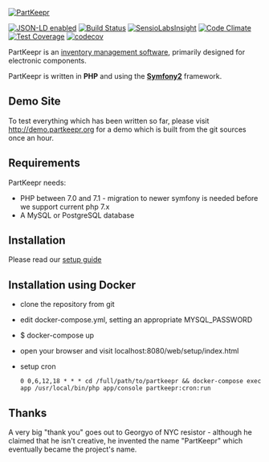 [![PartKeepr](https://partkeepr.org/images/partkeepr-banner.png)](https://www.partkeepr.org)

[![JSON-LD enabled](http://json-ld.org/images/json-ld-button-88.png)](http://json-ld.org)
[![Build Status](https://travis-ci.org/partkeepr/PartKeepr.svg?branch=sf2migration)](https://travis-ci.org/partkeepr/PartKeepr)
[![SensioLabsInsight](https://insight.sensiolabs.com/projects/a9f5bdce-ac86-4c51-b87d-56fd0f241155/mini.png)](https://insight.sensiolabs.com/projects/a9f5bdce-ac86-4c51-b87d-56fd0f241155)
[![Code Climate](https://codeclimate.com/github/partkeepr/PartKeepr/badges/gpa.svg)](https://codeclimate.com/github/partkeepr/PartKeepr)
[![Test Coverage](https://codeclimate.com/github/partkeepr/PartKeepr/badges/coverage.svg)](https://codeclimate.com/github/partkeepr/PartKeepr/coverage)
[![codecov](https://codecov.io/gh/partkeepr/PartKeepr/branch/master/graph/badge.svg)](https://codecov.io/gh/partkeepr/PartKeepr)


PartKeepr is an [inventory management software](https://en.wikipedia.org/wiki/Inventory_management_software), primarily
designed for electronic components.

PartKeepr is written in **PHP** and using the [**Symfony2**](http://symfony.com) framework.

Demo Site
---------

To test everything which has been written so far, please visit http://demo.partkeepr.org for a demo which is built from
the git sources once an hour.

Requirements
------------

PartKeepr needs:

* PHP between 7.0 and 7.1 - migration to newer symfony is needed before we support current php 7.x
* A MySQL or PostgreSQL database

Installation
------------

Please read our [setup guide](documentation/Installation.md)

Installation using Docker
-------------------------

* clone the repository from git
* edit docker-compose.yml, setting an appropriate MYSQL_PASSWORD
* $ docker-compose up
* open your browser and visit localhost:8080/web/setup/index.html

* setup cron
  
  `0 0,6,12,18 * * * cd /full/path/to/partkeepr && docker-compose exec app /usr/local/bin/php app/console partkeepr:cron:run`


Thanks
------

A very big "thank you" goes out to Georgyo of NYC resistor - although he claimed that he isn't creative, he invented the
name "PartKeepr" which eventually became the project's name.

